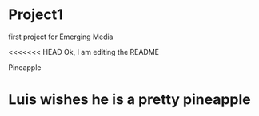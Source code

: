 # Project1
first project for Emerging Media

<<<<<<< HEAD
Ok, I am editing the README


Pineapple

Luis wishes he is a pretty pineapple
=======
